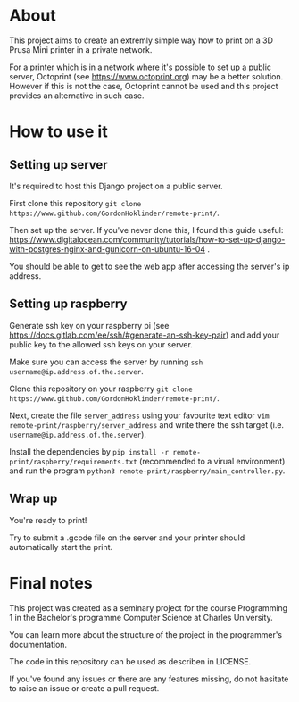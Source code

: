 # About

This project aims to create an extremly simple way how to print on a 3D Prusa Mini printer in a private network.

For a printer which is in a network where it's possible to set up a public server, Octoprint (see https://www.octoprint.org) may be a better solution.
However if this is not the case, Octoprint cannot be used and this project provides an alternative in such case.


# How to use it

## Setting up server

It's required to host this Django project on a public server.

First clone this repository `git clone https://www.github.com/GordonHoklinder/remote-print/`.

Then set up the server. If you've never done this, I found this guide useful: https://www.digitalocean.com/community/tutorials/how-to-set-up-django-with-postgres-nginx-and-gunicorn-on-ubuntu-16-04 .

You should be able to get to see the web app after accessing the server's ip address.

<!-- TODO: signing in -->

## Setting up raspberry

Generate ssh key on your raspberry pi (see https://docs.gitlab.com/ee/ssh/#generate-an-ssh-key-pair) and add your public key to the allowed ssh keys on your server.

Make sure you can access the server by running `ssh username@ip.address.of.the.server`.

Clone this repository on your raspberry `git clone https://www.github.com/GordonHoklinder/remote-print/`.

Next, create the file `server_address` using your favourite text editor `vim remote-print/raspberry/server_address` and write there the ssh target (i.e. `username@ip.address.of.the.server`).

Install the dependencies by `pip install -r remote-print/raspberry/requirements.txt` (recommended to a virual environment) and run the program `python3 remote-print/raspberry/main_controller.py`.

## Wrap up

You're ready to print!

Try to submit a .gcode file on the server and your printer should automatically start the print.

# Final notes

This project was created as a seminary project for the course Programming 1 in the Bachelor's programme Computer Science at Charles University.

You can learn more about the structure of the project in the programmer's documentation.

The code in this repository can be used as describen in LICENSE.

If you've found any issues or there are any features missing, do not hasitate to raise an issue or create a pull request.






